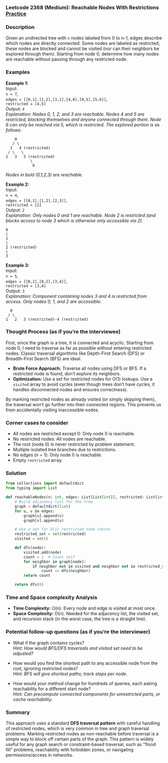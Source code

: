 ### Leetcode 2368 (Medium): Reachable Nodes With Restrictions [Practice](https://leetcode.com/problems/reachable-nodes-with-restrictions)

### Description  
Given an undirected tree with `n` nodes labeled from 0 to n-1, edges describe which nodes are directly connected. Some nodes are labeled as restricted; these nodes are blocked and cannot be visited (nor can their neighbors be explored through them). Starting from node 0, determine how many nodes are reachable without passing through any restricted node.

### Examples  

**Example 1:**  
Input:  
`n = 7`,  
`edges = [[0,1],[1,2],[3,1],[4,0],[0,5],[5,6]]`,  
`restricted = [4,5]`  
Output: `4`  
*Explanation: Nodes 0, 1, 2, and 3 are reachable. Nodes 4 and 5 are restricted, blocking themselves and anyone connected through them. Node 6 can only be reached via 5, which is restricted. The explored portion is as follows:*  
```
    0
   / \
  1   4 (restricted)
 / \   \
2   3   5 (restricted)
           \
            6
```
*Nodes in bold (0,1,2,3) are reachable.*

**Example 2:**  
Input:  
`n = 4`,  
`edges = [[0,1],[1,2],[2,3]]`,  
`restricted = [2]`  
Output: `2`  
*Explanation: Only nodes 0 and 1 are reachable. Node 2 is restricted (and blocks access to node 3 which is otherwise only accessible via 2).*  
```
0
|
1
|
2 (restricted)
|
3
```

**Example 3:**  
Input:  
`n = 5`,  
`edges = [[0,1],[0,2],[3,4]]`,  
`restricted = [3,4]`  
Output: `3`  
*Explanation: Component containing nodes 3 and 4 is restricted from access. Only nodes 0, 1, and 2 are accessible:*
```
  0
 / \
1   2   3 (restricted)-4 (restricted)
```

### Thought Process (as if you’re the interviewee)  

First, since the graph is a tree, it is connected and acyclic. Starting from node 0, I need to traverse as far as possible without entering restricted nodes. Classic traversal algorithms like Depth-First Search (DFS) or Breadth-First Search (BFS) are ideal.

- **Brute Force Approach:** Traverse all nodes using DFS or BFS. If a restricted node is found, don’t explore its neighbors.
- **Optimization:** Use a set for restricted nodes for O(1) lookups. Use a `visited` array to avoid cycles (even though trees don’t have cycles, it handles disconnected nodes and ensures correctness).

By marking restricted nodes as already visited (or simply skipping them), the traversal won’t go further into their connected regions. This prevents us from accidentally visiting inaccessible nodes.

### Corner cases to consider  
- All nodes are restricted except 0: Only node 0 is reachable.
- No restricted nodes: All nodes are reachable.
- The root (node 0) is never restricted by problem statement.
- Multiple isolated tree branches due to restrictions.
- No edges (n = 1): Only node 0 is reachable.
- Empty `restricted` array.

### Solution

```python
from collections import defaultdict
from typing import List

def reachableNodes(n: int, edges: List[List[int]], restricted: List[int]) -> int:
    # Build adjacency list for the tree
    graph = defaultdict(list)
    for u, v in edges:
        graph[u].append(v)
        graph[v].append(u)

    # Use a set for O(1) restricted node checks
    restricted_set = set(restricted)
    visited = set()

    def dfs(node):
        visited.add(node)
        count = 1  # Count self
        for neighbor in graph[node]:
            if neighbor not in visited and neighbor not in restricted_set:
                count += dfs(neighbor)
        return count

    return dfs(0)
```

### Time and Space complexity Analysis  

- **Time Complexity:** O(n). Every node and edge is visited at most once.
- **Space Complexity:** O(n). Needed for the adjacency list, the visited set, and recursion stack (in the worst case, the tree is a straight line).

### Potential follow-up questions (as if you’re the interviewer)  

- What if the graph contains cycles?  
  *Hint: How would BFS/DFS traversals and visited set need to be adjusted?*
  
- How would you find the shortest path to any accessible node from the root, ignoring restricted nodes?  
  *Hint: BFS will give shortest paths; track steps per node.*

- How would your method change for hundreds of queries, each asking reachability for a different start node?  
  *Hint: Can precompute connected components for unrestricted parts, or cache reachability.*

### Summary
This approach uses a standard **DFS traversal pattern** with careful handling of restricted nodes, which is very common in tree and graph traversal problems. Marking restricted nodes as non-reachable before traversal is a simple way to block off certain parts of the graph. This pattern is widely useful for any graph search or constraint-based traversal, such as "flood fill" problems, reachability with forbidden zones, or navigating permissions/access in networks.